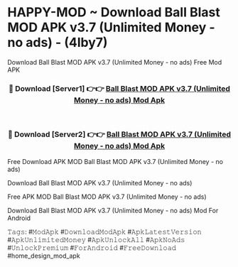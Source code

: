 # HAPPY-MOD ~ Download Ball Blast MOD APK v3.7 (Unlimited Money - no ads) - (4lby7)
Download Ball Blast MOD APK v3.7 (Unlimited Money - no ads) Free Mod APK

<div align="center">
<h3>🔴 Download [Server1] 👉👉 <a href="https://apk-comot.site?title=Ball_Blast_MOD_APK_v3.7_(Unlimited_Money_-_no_ads)">Ball Blast MOD APK v3.7 (Unlimited Money - no ads) Mod Apk</a></h3><br>

<h3>🔴 Download [Server2] 👉👉 <a href="https://apk-comot.site?title=Ball_Blast_MOD_APK_v3.7_(Unlimited_Money_-_no_ads)">Ball Blast MOD APK v3.7 (Unlimited Money - no ads) Mod Apk</a></h3>
</div>


Free Download APK MOD Ball Blast MOD APK v3.7 (Unlimited Money - no ads)

Download Ball Blast MOD APK v3.7 (Unlimited Money - no ads) 

Free APK MOD Ball Blast MOD APK v3.7 (Unlimited Money - no ads) 

Download Ball Blast MOD APK v3.7 (Unlimited Money - no ads) Mod For Android

𝚃𝚊𝚐𝚜: #𝙼𝚘𝚍𝙰𝚙𝚔 #𝙳𝚘𝚠𝚗𝚕𝚘𝚊𝚍𝙼𝚘𝚍𝙰𝚙𝚔 #𝙰𝚙𝚔𝙻𝚊𝚝𝚎𝚜𝚝𝚅𝚎𝚛𝚜𝚒𝚘𝚗 #𝙰𝚙𝚔𝚄𝚗𝚕𝚒𝚖𝚒𝚝𝚎𝚍𝙼𝚘𝚗𝚎𝚢 #𝙰𝚙𝚔𝚄𝚗𝚕𝚘𝚌𝚔𝙰𝚕𝚕 #𝙰𝚙𝚔𝙽𝚘𝙰𝚍𝚜 #𝚄𝚗𝚕𝚘𝚌𝚔𝙿𝚛𝚎𝚖𝚒𝚞𝚖 #𝙵𝚘𝚛𝙰𝚗𝚍𝚛𝚘𝚒𝚍 #𝙵𝚛𝚎𝚎𝙳𝚘𝚠𝚗𝚕𝚘𝚊𝚍 #home_design_mod_apk